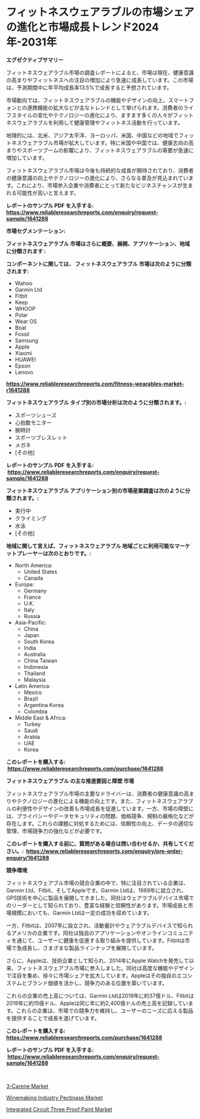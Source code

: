 <p><h1>フィットネスウェアラブルの市場シェアの進化と市場成長トレンド2024年-2031年</h1></p><p><strong>エグゼクティブサマリー</strong></p>
<p><p>フィットネスウェアラブル市場の調査レポートによると、市場は現在、健康意識の高まりやフィットネスへの注目の増加により急速に成長しています。この市場は、予測期間中に年平均成長率13.5%で成長すると予想されています。</p><p>市場動向では、フィットネスウェアラブルの機能やデザインの向上、スマートフォンとの連携機能の拡大などが主なトレンドとして挙げられます。消費者のライフスタイルの変化やテクノロジーの進化により、ますます多くの人々がフィットネスウェアラブルを利用して健康管理やフィットネス活動を行っています。</p><p>地理的には、北米、アジア太平洋、ヨーロッパ、米国、中国などの地域でフィットネスウェアラブル市場が拡大しています。特に米国や中国では、健康志向の高まりやスポーツブームの影響により、フィットネスウェアラブルの需要が急速に増加しています。</p><p>フィットネスウェアラブル市場は今後も持続的な成長が期待されており、消費者の健康意識の向上やテクノロジーの進化により、さらなる普及が見込まれています。これにより、市場参入企業や消費者にとって新たなビジネスチャンスが生まれる可能性が高いと言えます。</p></p>
<p><strong>レポートのサンプル PDF を入手する: <a href="https://www.reliableresearchreports.com/enquiry/request-sample/1641288">https://www.reliableresearchreports.com/enquiry/request-sample/1641288</a></strong></p>
<p><strong>市場セグメンテーション:</strong></p>
<p><strong> フィットネスウェアラブル 市場はさらに概要、展開、アプリケーション、地域に分類されます :</strong></p>
<p><strong>コンポーネントに関しては、 フィットネスウェアラブル 市場は次のように分類されます: &nbsp;</strong></p>
<p><ul><li>Wahoo</li><li>Garmin Ltd</li><li>Fitbit</li><li>Keep</li><li>WHOOP</li><li>Polar</li><li>Wear OS</li><li>Boat</li><li>Fossil</li><li>Samsung</li><li>Apple</li><li>Xiaomi</li><li>HUAWEI</li><li>Epson</li><li>Lenovo</li></ul></p>
<p><strong><a href="https://www.reliableresearchreports.com/fitness-wearables-market-r1641288">https://www.reliableresearchreports.com/fitness-wearables-market-r1641288</a></strong></p>
<p><strong> フィットネスウェアラブル タイプ別の市場分析は次のように分類されます。:</strong></p>
<p><ul><li>スポーツシューズ</li><li>心拍数モニター</li><li>腕時計</li><li>スポーツブレスレット</li><li>メガネ</li><li>[その他]</li></ul></p>
<p><strong>レポートのサンプル PDF を入手する: &nbsp;<a href="https://www.reliableresearchreports.com/enquiry/request-sample/1641288">https://www.reliableresearchreports.com/enquiry/request-sample/1641288</a></strong></p>
<p><strong> フィットネスウェアラブル アプリケーション別の市場産業調査は次のように分類されます。:</strong></p>
<p><ul><li>実行中</li><li>クライミング</li><li>水泳</li><li>[その他]</li></ul></p>
<p><strong>地域に関して言えば、フィットネスウェアラブル 地域ごとに利用可能なマーケットプレーヤーは次のとおりです。:</strong></p>
<p><ul>
    <li>
        North America:
        <ul>
            <li>United States</li>
            <li>Canada</li>
        </ul>
    </li>
    <li>
        Europe:
        <ul>
            <li>Germany</li>
            <li>France</li>
            <li>U.K.</li>
            <li>Italy</li>
            <li>Russia</li>
        </ul>
    </li>
    <li>
        Asia-Pacific:
        <ul>
            <li>China</li>
            <li>Japan</li>
            <li>South Korea</li>
            <li>India</li>
            <li>Australia</li>
            <li>China Taiwan</li>
            <li>Indonesia</li>
            <li>Thailand</li>
            <li>Malaysia</li>
        </ul>
    </li>
    <li>
        Latin America:
        <ul>
            <li>Mexico</li>
            <li>Brazil</li>
            <li>Argentina Korea</li>
            <li>Colombia</li>
        </ul>
    </li>
    <li>
        Middle East & Africa:
        <ul>
            <li>Turkey</li>
            <li>Saudi</li>
            <li>Arabia</li>
            <li>UAE</li>
            <li>Korea</li>
        </ul>
    </li>
    </ul></p>
<p><strong>このレポートを購入する: &nbsp;<a href="https://www.reliableresearchreports.com/purchase/1641288">https://www.reliableresearchreports.com/purchase/1641288</a></strong></p>
<p><strong>フィットネスウェアラブル の主な推進要因と障壁 市場</strong></p>
<p><p>フィットネスウェアラブル市場の主要なドライバーは、消費者の健康意識の高まりやテクノロジーの進化による機能の向上です。また、フィットネスウェアラブルの利便性やデザインの改善も市場成長を促進しています。一方、市場の障壁には、プライバシーやデータセキュリティの問題、価格競争、規制の厳格化などが存在します。これらの課題に対処するためには、信頼性の向上、データの適切な管理、市場競争力の強化などが必要です。</p></p>
<p><strong>このレポートを購入する前に、質問がある場合は問い合わせるか、共有してください。:&nbsp; <a href="https://www.reliableresearchreports.com/enquiry/pre-order-enquiry/1641288">https://www.reliableresearchreports.com/enquiry/pre-order-enquiry/1641288</a></strong></p>
<p><strong>競争環境</strong></p>
<p><p>フィットネスウェアブル市場の競合企業の中で、特に注目されている企業は、Garmin Ltd、Fitbit、そしてAppleです。Garmin Ltdは、1989年に設立され、GPS技術を中心に製品を展開してきました。同社はウェアラブルデバイス市場でのリーダーとして知られており、豊富な経験と信頼性があります。市場成長と市場規模においても、Garmin Ltdは一定の成功を収めています。</p><p>一方、Fitbitは、2007年に設立され、活動量計やウェアラブルデバイスで知られるアメリカの企業です。同社は独自のアプリケーションやオンラインコミュニティを通じて、ユーザーに健康を促進する取り組みを提供しています。Fitbitは市場で急成長し、さまざまな製品ラインナップを展開しています。</p><p>さらに、Appleは、技術企業として知られ、2014年にApple Watchを発売して以来、フィットネスウェアブル市場に参入しました。同社は高度な機能やデザインで注目を集め、徐々に市場シェアを拡大しています。Appleはその独自のエコシステムとブランド価値を活かし、競争力のある位置を築いています。</p><p>これらの企業の売上高については、Garmin Ltdは2019年に約37億ドル、Fitbitは2019年に約15億ドル、Appleは同じ年に約2,400億ドルの売上高を記録しています。これらの企業は、市場での競争力を維持し、ユーザーのニーズに応える製品を提供することで成長を遂げています。</p></p>
<p><strong>このレポートを購入する: &nbsp; <a href="https://www.reliableresearchreports.com/purchase/1641288">https://www.reliableresearchreports.com/purchase/1641288</a></strong></p>
<p><strong>レポートのサンプル PDF を入手する: &nbsp;<a href="https://www.reliableresearchreports.com/enquiry/request-sample/1641288">https://www.reliableresearchreports.com/enquiry/request-sample/1641288</a></strong><strong></strong></p>
<p>&nbsp;</p>
<p><p><a href="https://www.linkedin.com/pulse/3-carene-market-centers-aspects-growth-share-opportunity-waese?trackingId=pxYkixPyso6dtcNqiUrzqA%3D%3D">3-Carene Market</a></p><p><a href="https://www.linkedin.com/pulse/winemaking-industry-pectinase-market-size-share-amp-trends-slb8e?trackingId=W35gO5ttEnfBDooDxqjvNA%3D%3D">Winemaking Industry Pectinase Market</a></p><p><a href="https://www.linkedin.com/pulse/integrated-circuit-three-proof-paint-market-size-2024-2031-bdo5e?trackingId=bTD3fFi5iwiflLX%2BBRgKZw%3D%3D">Integrated Circuit Three Proof Paint Market</a></p></p>